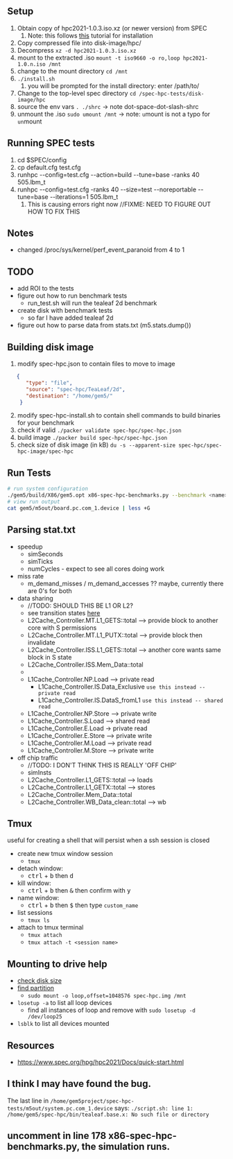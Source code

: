## Setup
1) Obtain copy of hpc2021-1.0.3.iso.xz (or newer version) from SPEC
   1) Note: this follows [this](https://www.spec.org/hpg/hpc2021/Docs/install-guide-linux.html#mount) tutorial for installation
2) Copy compressed file into disk-image/hpc/
3) Decompress `xz -d hpc2021-1.0.3.iso.xz`
4) mount to the extracted .iso `mount -t iso9660 -o ro,loop hpc2021-1.0.n.iso /mnt`
5) change to the mount directory `cd /mnt`
6) `./install.sh`
   1) you will be prompted for the install directory: enter /path/to/
7) Change to the top-level spec directory `cd /spec-hpc-tests/disk-image/hpc`
8) source the env vars `. ./shrc` -> note dot-space-dot-slash-shrc
9) unmount the .iso `sudo umount /mnt` -> note: `u`mount is not a typo for `un`mount

## Running SPEC tests
1) cd $SPEC/config
2) cp default.cfg test.cfg
3) runhpc --config=test.cfg --action=build --tune=base -ranks 40 505.lbm_t
4) runhpc --config=test.cfg -ranks 40 --size=test --noreportable --tune=base --iterations=1 505.lbm_t
   1) This is causing errors right now //FIXME: NEED TO FIGURE OUT HOW TO FIX THIS

## Notes

- changed /proc/sys/kernel/perf_event_paranoid from 4 to 1

## TODO
- add ROI to the tests
- figure out how to run benchmark tests
  - run_test.sh will run the tealeaf 2d benchmark
- create disk with benchmark tests
  - so far I have added tealeaf 2d
- figure out how to parse data from stats.txt (m5.stats.dump())

## Building disk image
1) modify spec-hpc.json to contain files to move to image
```json
   {
      "type": "file",
      "source": "spec-hpc/TeaLeaf/2d",
      "destination": "/home/gem5/"
    }
```
2) modify spec-hpc-install.sh to contain shell commands to build binaries for your benchmark
3) check if valid `./packer validate spec-hpc/spec-hpc.json`
4) build image `./packer build spec-hpc/spec-hpc.json`
5) check size of disk image (in kB) `du -s --apparent-size spec-hpc/spec-hpc-image/spec-hpc`

## Run Tests
```bash
# run system configuration
./gem5/build/X86/gem5.opt x86-spec-hpc-benchmarks.py --benchmark <name>
# view run output
cat gem5/m5out/board.pc.com_1.device | less +G
```

## Parsing stat.txt
- speedup
  - simSeconds
  - simTicks
  - numCycles - expect to see all cores doing work
- miss rate
  - m_demand_misses / m_demand_accesses ?? maybe, currently there are 0's for both
- data sharing
  - //TODO: SHOULD THIS BE L1 OR L2?
  - see transition states [here](https://www.gem5.org/documentation/general_docs/ruby/MESI_Two_Level/)
  - L2Cache_Controller.MT.L1_GETS::total --> provide block to another core with S permissions
  - L2Cache_Controller.MT.L1_PUTX::total --> provide block then invalidate
  - L2Cache_Controller.ISS.L1_GETS::total --> another core wants same block in S state
  - L2Cache_Controller.ISS.Mem_Data::total
  - 
  - L1Cache_Controller.NP.Load --> private read
    - L1Cache_Controller.IS.Data_Exclusive `use this instead -- private read`
    - L1Cache_Controller.IS.DataS_fromL1 `use this instead -- shared read`
  - L1Cache_Controller.NP.Store --> private write
  - L1Cache_Controller.S.Load --> shared read
  - L1Cache_Controller.E.Load -> private read
  - L1Cache_Controller.E.Store --> private write
  - L1Cache_Controller.M.Load --> private read
  - L1Cache_Controller.M.Store --> private write
- off chip traffic
  - //TODO: I DON'T THINK THIS IS REALLY 'OFF CHIP'
  - simInsts
  - L2Cache_Controller.L1_GETS::total --> loads
  - L2Cache_Controller.L1_GETX::total --> stores
  - L2Cache_Controller.Mem_Data::total
  - L2Cache_Controller.WB_Data_clean::total --> wb

## Tmux
useful for creating a shell that will persist when a ssh session is closed

- create new tmux window session
  - `tmux`
- detach window:
  - <kbd>ctrl</kbd> + <kbd>b</kbd> then <kbd>d</kbd>
- kill window:
  - <kbd>ctrl</kbd> + <kbd>b</kbd> then <kbd>&</kbd> then confirm with <kbd>y</kbd>
- name window:
  - <kbd>ctrl</kbd> + <kbd>b</kbd> then <kbd>$</kbd> then type `custom_name`
- list sessions
  - `tmux ls`
- attach to tmux terminal
  - `tmux attach`
  - `tmux attach -t <session name>`

## Mounting to drive help
- [check disk size](https://unix.stackexchange.com/questions/398033/how-to-see-determine-on-disk-file-size-on-linux)
- [find partition](https://ubuntuforums.org/archive/index.php/t-1576011.html#:~:text=To%20mount%20a,img%20mount/point)
  - `sudo mount -o loop,offset=1048576 spec-hpc.img /mnt`
- `losetup -a` to list all loop devices
  - find all instances of loop and remove with `sudo losetup -d /dev/loop25`
- `lsblk` to list all devices mounted

## Resources
- https://www.spec.org/hpg/hpc2021/Docs/quick-start.html


## I think I may have found the bug.

The last line in `/home/gem5project/spec-hpc-tests/m5out/system.pc.com_1.device` says:
`./script.sh: line 1: /home/gem5/spec-hpc/bin/tealeaf.base.x: No such file or directory`


## uncomment in line 178 x86-spec-hpc-benchmarks.py, the simulation runs.